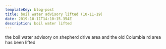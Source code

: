 ```yaml
---
templateKey: blog-post
title: boil water advisory lifted (10-11-19)
date: 2019-10-11T14:10:15.354Z
description: boil water lifted
---
```

the boil water advisory on shepherd drive area and the old Columbia rd area has been lifted
